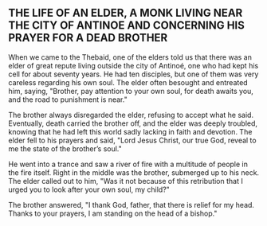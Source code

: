 ## THE LIFE OF AN ELDER, A MONK LIVING NEAR THE CITY OF ANTINOE AND CONCERNING HIS PRAYER FOR A DEAD BROTHER

When we came to the Thebaid, one of the elders told us that there was an elder of great repute living outside the city of Antinoé, one who had kept his cell for about seventy years. He had ten disciples, but one of them was very careless regarding his own soul. The elder often besought and entreated him, saying, "Brother, pay attention to your own soul, for death awaits you, and the road to punishment is near."

The brother always disregarded the elder, refusing to accept what he said. Eventually, death carried the brother off, and the elder was deeply troubled, knowing that he had left this world sadly lacking in faith and devotion. The elder fell to his prayers and said, "Lord Jesus Christ, our true God, reveal to me the state of the brother’s soul."

He went into a trance and saw a river of fire with a multitude of people in the fire itself. Right in the middle was the brother, submerged up to his neck. The elder called out to him, "Was it not because of this retribution that I urged you to look after your own soul, my child?"

The brother answered, "I thank God, father, that there is relief for my head. Thanks to your prayers, I am standing on the head of a bishop."
